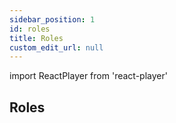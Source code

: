 ```yaml
---
sidebar_position: 1
id: roles
title: Roles
custom_edit_url: null
---
```

import ReactPlayer from 'react-player'

## Roles
